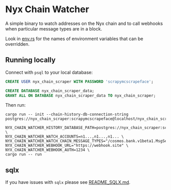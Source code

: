 # Nyx Chain Watcher

A simple binary to watch addresses on the Nyx chain and to call webhooks when particular message types are in a block.

Look in [env.rs](./src/env.rs) for the names of environment variables that can be overridden.

## Running locally

Connect with `psql` to your local database:

```sql
CREATE USER nyx_chain_scraper WITH PASSWORD 'scrapymcscrapeface';

CREATE DATABASE nyx_chain_scraper_data;
GRANT ALL ON DATABASE nyx_chain_scraper_data TO nyx_chain_scraper;
```

Then run:

```
cargo run -- init --chain-history-db-connection-string postgres://nyx_chain_scraper:scrapymcscrapeface@localhost/nyx_chain_scraper_data
```

```
NYX_CHAIN_WATCHER_HISTORY_DATABASE_PATH=postgres://nyx_chain_scraper:scrapymcscrapeface@localhost/nyx_chain_scraper_data \
NYX_CHAIN_WATCHER_WATCH_ACCOUNTS=n1...,n1...,n1... \
NYX_CHAIN_WATCHER_WATCH_CHAIN_MESSAGE_TYPES="/cosmos.bank.v1beta1.MsgSend,/ibc.applications.transfer.v1.MsgTransfer"
NYX_CHAIN_WATCHER_WEBHOOK_URL="https://webhook.site" \
NYX_CHAIN_WATCHER_WEBHOOK_AUTH=1234 \
cargo run -- run
```

## sqlx

If you have issues with `sqlx` please see [README_SQLX.md](../README_SQLX.md).


